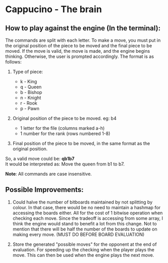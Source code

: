 # Cappucino - The brain

## How to play against the engine (In the terminal):

The commands are split with each letter. To make a move, you must put in the original position of the piece to be moved and the final piece to be moved. If the move is valid, the move is made, and the engine begins thinking. Otherwise, the user is prompted accordingly. The format is as follows:

1. Type of piece:

   - k - King
   - q - Queen
   - b - Bishop
   - n - Knight
   - r - Rook
   - p - Pawn

2. Original position of the piece to be moved. eg: b4

   - 1 letter for the file (columns marked a-h)
   - 1 number for the rank (rows numbered 1-8)

3. Final position of the piece to be moved, in the same format as the original position.

So, a valid move could be: **qb1b7**  
It would be interpreted as: Move the queen from b1 to b7.

**Note**: All commands are case insensitive.

## Possible Improvements:

1. Could halve the number of bitboards maintained by not splitting by colour. In that case, there would be no need to maintain a hashmap for accessing the boards either. All for the cost of 1 bitwise operation when checking each move. Since the tradeoff is accessing from some array, I think the engine would stand to benefit a lot from this change. Not to mention that there will be half the number of the boards to update on making every move. (MUST DO BEFORE BOARD EVALUATION)

2. Store the generated "possible moves" for the opponent at the end of evaluation. For speeding up the checking when the player plays the move. This can then be used when the engine plays the next move.
